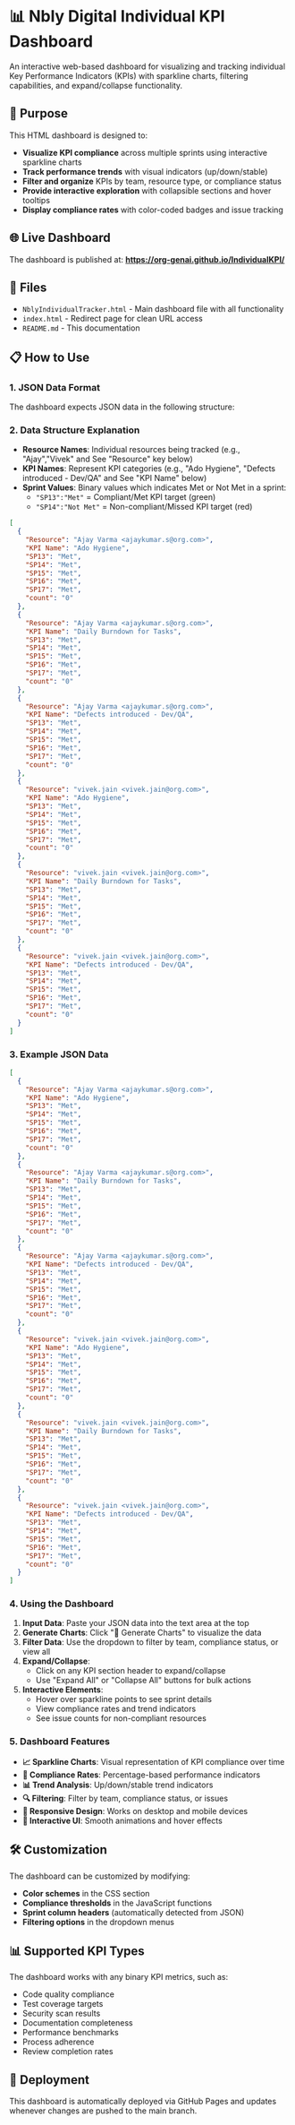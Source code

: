 # 📊 Nbly Digital Individual KPI Dashboard

An interactive web-based dashboard for visualizing and tracking individual Key Performance Indicators (KPIs) with sparkline charts, filtering capabilities, and expand/collapse functionality.

## 🎯 Purpose

This HTML dashboard is designed to:
- **Visualize KPI compliance** across multiple sprints using interactive sparkline charts
- **Track performance trends** with visual indicators (up/down/stable)
- **Filter and organize** KPIs by team, resource type, or compliance status
- **Provide interactive exploration** with collapsible sections and hover tooltips
- **Display compliance rates** with color-coded badges and issue tracking

## 🌐 Live Dashboard

The dashboard is published at: **https://org-genai.github.io/IndividualKPI/**

## 📁 Files

- `NblyIndividualTracker.html` - Main dashboard file with all functionality
- `index.html` - Redirect page for clean URL access
- `README.md` - This documentation

## 📋 How to Use

### 1. JSON Data Format

The dashboard expects JSON data in the following structure:
### 2. Data Structure Explanation

- **Resource Names**: Individual resources being tracked (e.g., "Ajay","Vivek" and See "Resource" key below)
- **KPI Names**: Represent KPI categories (e.g., "Ado Hygiene", "Defects introduced - Dev/QA" and See "KPI Name" below)
- **Sprint Values**: Binary values which indicates Met or Not Met in a sprint:
  - `"SP13":"Met"` = Compliant/Met KPI target (green)
  - `"SP14":"Not Met"` = Non-compliant/Missed KPI target (red)

```json
[
  {
    "Resource": "Ajay Varma <ajaykumar.s@org.com>",
    "KPI Name": "Ado Hygiene",
    "SP13": "Met",
    "SP14": "Met",
    "SP15": "Met",
    "SP16": "Met",
    "SP17": "Met",
    "count": "0"
  },
  {
    "Resource": "Ajay Varma <ajaykumar.s@org.com>",
    "KPI Name": "Daily Burndown for Tasks",
    "SP13": "Met",
    "SP14": "Met",
    "SP15": "Met",
    "SP16": "Met",
    "SP17": "Met",
    "count": "0"
  },
  {
    "Resource": "Ajay Varma <ajaykumar.s@org.com>",
    "KPI Name": "Defects introduced - Dev/QA",
    "SP13": "Met",
    "SP14": "Met",
    "SP15": "Met",
    "SP16": "Met",
    "SP17": "Met",
    "count": "0"
  },
  {
    "Resource": "vivek.jain <vivek.jain@org.com>",
    "KPI Name": "Ado Hygiene",
    "SP13": "Met",
    "SP14": "Met",
    "SP15": "Met",
    "SP16": "Met",
    "SP17": "Met",
    "count": "0"
  },
  {
    "Resource": "vivek.jain <vivek.jain@org.com>",
    "KPI Name": "Daily Burndown for Tasks",
    "SP13": "Met",
    "SP14": "Met",
    "SP15": "Met",
    "SP16": "Met",
    "SP17": "Met",
    "count": "0"
  },
  {
    "Resource": "vivek.jain <vivek.jain@org.com>",
    "KPI Name": "Defects introduced - Dev/QA",
    "SP13": "Met",
    "SP14": "Met",
    "SP15": "Met",
    "SP16": "Met",
    "SP17": "Met",
    "count": "0"
  }
]
```
### 3. Example JSON Data

```json
[
  {
    "Resource": "Ajay Varma <ajaykumar.s@org.com>",
    "KPI Name": "Ado Hygiene",
    "SP13": "Met",
    "SP14": "Met",
    "SP15": "Met",
    "SP16": "Met",
    "SP17": "Met",
    "count": "0"
  },
  {
    "Resource": "Ajay Varma <ajaykumar.s@org.com>",
    "KPI Name": "Daily Burndown for Tasks",
    "SP13": "Met",
    "SP14": "Met",
    "SP15": "Met",
    "SP16": "Met",
    "SP17": "Met",
    "count": "0"
  },
  {
    "Resource": "Ajay Varma <ajaykumar.s@org.com>",
    "KPI Name": "Defects introduced - Dev/QA",
    "SP13": "Met",
    "SP14": "Met",
    "SP15": "Met",
    "SP16": "Met",
    "SP17": "Met",
    "count": "0"
  },
  {
    "Resource": "vivek.jain <vivek.jain@org.com>",
    "KPI Name": "Ado Hygiene",
    "SP13": "Met",
    "SP14": "Met",
    "SP15": "Met",
    "SP16": "Met",
    "SP17": "Met",
    "count": "0"
  },
  {
    "Resource": "vivek.jain <vivek.jain@org.com>",
    "KPI Name": "Daily Burndown for Tasks",
    "SP13": "Met",
    "SP14": "Met",
    "SP15": "Met",
    "SP16": "Met",
    "SP17": "Met",
    "count": "0"
  },
  {
    "Resource": "vivek.jain <vivek.jain@org.com>",
    "KPI Name": "Defects introduced - Dev/QA",
    "SP13": "Met",
    "SP14": "Met",
    "SP15": "Met",
    "SP16": "Met",
    "SP17": "Met",
    "count": "0"
  }
]
```

### 4. Using the Dashboard

1. **Input Data**: Paste your JSON data into the text area at the top
2. **Generate Charts**: Click "🔄 Generate Charts" to visualize the data
3. **Filter Data**: Use the dropdown to filter by team, compliance status, or view all
4. **Expand/Collapse**: 
   - Click on any KPI section header to expand/collapse
   - Use "Expand All" or "Collapse All" buttons for bulk actions
5. **Interactive Elements**:
   - Hover over sparkline points to see sprint details
   - View compliance rates and trend indicators
   - See issue counts for non-compliant resources

### 5. Dashboard Features

- **📈 Sparkline Charts**: Visual representation of KPI compliance over time
- **🎯 Compliance Rates**: Percentage-based performance indicators
- **📊 Trend Analysis**: Up/down/stable trend indicators
- **🔍 Filtering**: Filter by team, compliance status, or issues
- **📱 Responsive Design**: Works on desktop and mobile devices
- **🎨 Interactive UI**: Smooth animations and hover effects

## 🛠️ Customization

The dashboard can be customized by modifying:
- **Color schemes** in the CSS section
- **Compliance thresholds** in the JavaScript functions
- **Sprint column headers** (automatically detected from JSON)
- **Filtering options** in the dropdown menus

## 📊 Supported KPI Types

The dashboard works with any binary KPI metrics, such as:
- Code quality compliance
- Test coverage targets
- Security scan results
- Documentation completeness
- Performance benchmarks
- Process adherence
- Review completion rates

## 🚀 Deployment

This dashboard is automatically deployed via GitHub Pages and updates whenever changes are pushed to the main branch.
